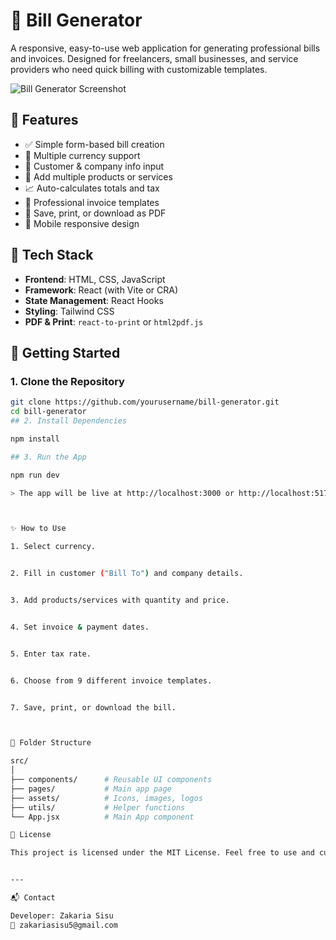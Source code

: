 # 🧾 Bill Generator

A responsive, easy-to-use web application for generating professional bills and invoices. Designed for freelancers, small businesses, and service providers who need quick billing with customizable templates.

![Bill Generator Screenshot](screenshot.png)

## 🌟 Features

- ✅ Simple form-based bill creation
- 💱 Multiple currency support
- 👤 Customer & company info input
- 🛒 Add multiple products or services
- 📈 Auto-calculates totals and tax
- 🧾 Professional invoice templates
- 💾 Save, print, or download as PDF
- 📱 Mobile responsive design

## 🔧 Tech Stack

- **Frontend**: HTML, CSS, JavaScript
- **Framework**: React (with Vite or CRA)
- **State Management**: React Hooks
- **Styling**: Tailwind CSS
- **PDF & Print**: `react-to-print` or `html2pdf.js`

## 🚀 Getting Started

### 1. Clone the Repository

```bash
git clone https://github.com/yourusername/bill-generator.git
cd bill-generator
## 2. Install Dependencies

npm install

## 3. Run the App

npm run dev

> The app will be live at http://localhost:3000 or http://localhost:5173 if using Vite.



✨ How to Use

1. Select currency.


2. Fill in customer ("Bill To") and company details.


3. Add products/services with quantity and price.


4. Set invoice & payment dates.


5. Enter tax rate.


6. Choose from 9 different invoice templates.


7. Save, print, or download the bill.



📂 Folder Structure

src/
│
├── components/      # Reusable UI components
├── pages/           # Main app page
├── assets/          # Icons, images, logos
├── utils/           # Helper functions
└── App.jsx          # Main App component

📄 License

This project is licensed under the MIT License. Feel free to use and customize it.


---

📬 Contact

Developer: Zakaria Sisu
📧 zakariasisu5@gmail.com
